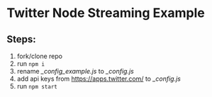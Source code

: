 # Twitter Node Streaming Example

## Steps:

1. fork/clone repo
1. run `npm i`
1. rename *_config_example.js* to *_config.js*
1. add api keys from https://apps.twitter.com/ to *_config.js*
1. run `npm start`

